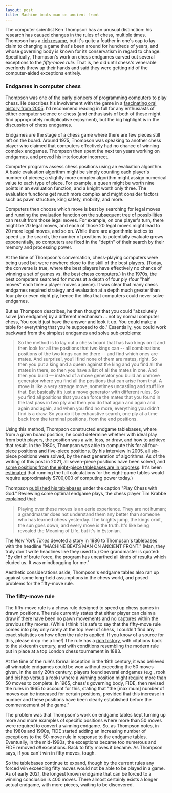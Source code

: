 ```yaml
---
layout: post
title: Machine beats man on ancient front
---
```


The computer scientist Ken Thompson has an unusual distinction: his research has caused changes in the rules of chess, multiple times. Thompson has a [rich resume](https://en.wikipedia.org/wiki/Ken_Thompson), but it's quite a feather in one's cap to lay claim to changing a game that's been around for hundreds of years, and whose governing body is known for its conservatism in regard to change. Specifically, Thompson's work on chess endgames carved out several exceptions to the *fifty-move rule.* That is, he did until chess's venerable overlords threw up their hands and said they were getting rid of the computer-aided exceptions entirely.

### Endgames in computer chess

Thompson was one of the early pioneers of programming computers to play chess. He describes his involvement with the game in a  [fascinating oral history from 2005](http://archive.computerhistory.org/resources/text/Oral_History/Thompson_Ken/thompson.oral_history_transcript.2005.102657921.pdf). I'd recommend reading in full for any enthusiasts of either computer science or chess (and enthusiasts of both of these might find appropriately multiplicative enjoyment), but the big highlight is in the discussion of chess endgames. 

Endgames are the stage of a chess game where there are few pieces still left on the board. Around 1975, Thompson was speaking to another chess player who claimed that computers effectively had no chance of winning complex endgames. Thompson then spent the next ten years working on endgames, and proved his interlocutor incorrect.

Computer programs assess chess positions using an evaluation algorithm. A basic evaluation algorithm might be simply counting each player's number of pieces; a slightly more complex algorithm might assign numerical value to each type of piece. For example, a queen might be worth nine points in an evaluation function, and a knight worth only three. The evaluation functions get much more complex and might consider factors such as pawn structure, king safety, mobility, and more.

Computers then choose which move is best by searching for legal moves and running the evaluation function on the subsequent tree of possibilities can result from those legal moves. For example, on one player's turn, there might be 20 legal moves, and each of those 20 legal moves might lead to 20 more legal moves, and so on. While there are algorithmic tactics to speed up the search, the number of positions to potentially evaluate grows exponentially, so computers are fixed in the "depth" of their search by their memory and processing power.

At the time of Thompson's conversation, chess-playing computers were being used but were nowhere close to the skill of the best players. (Today, the converse is true, where the best players have effectively no chance of winning a set of games vs. the best chess computers.) In the 1970s, the best computers searched for moves at a depth of four ply (four "half moves" each time a player moves a piece). It was clear that many chess endgames required strategy and evaluation at a depth much greater than four ply or even eight ply, hence the idea that computers could never solve endgames. 

But as Thompson describes, he then thought that you could "absolutely solve [an endgame] by a different mechanism ... not by normal computer chess, You could just have the answer and look it up. You could make a table for everything that you’re supposed to do." Essentially, you could work backward from the simplest endgames and solve sub-problems:

> So the method is to lay out a chess board that has two kings on it and then look for all the positions that two kings can -- all combinations   positions of the two kings can be there -- and find which ones are mates. And surprise!, you’ll find none of them are mates, right. So then you put a king and a queen  against the king and you find all the mates in there, so then you have a list of all the mates in one. And then you build — instead of a move generator you build an unmove generator where you find all the positions that can arise from that. A move is like a very strange move, sometimes uncastling and stuff like that. But basically it’s just a move generator with different rules. So you find all positions that you can force the mates that you found in the last pass in two ply and then you do that again and again and again and again, and when you find no more, everything you didn't find is a draw. So you do it by exhaustive search, one ply at a time back from the
terminal positions, from the end positions.

Using this method, Thompson constructed endgame tablebases, where from a given board position, he could determine whether with ideal play from both players, the position was a win, loss, or draw, and how to achieve that result. In the 1980s, Thompson was able to compute this for all four-piece positions and five-piece positions. By his interview in 2005, all six-piece positions were solved, by the next generation of algorithms. As of the writing of this post in 2021, all seven-piece positions have been solved, and [some positions from the eight-piece tablebases are in progress](https://www.chess.com/blog/Rocky64/eight-piece-tablebases-a-progress-update-and-some-results). (It's been [estimated](https://www.chessprogramming.org/Syzygy_Bases) that running the full calculations for the eight-game tables would require approximately $700,000 of computing power today.)

Thompson [published his tablebases](https://www.chessprogramming.org/Endgame_Tablebases) under the caption "Play Chess with God." Reviewing some optimal endgame plays, the chess player Tim Krabbé [explained](https://research.swtch.com/chess) that:

> Playing over these moves is an eerie experience. They are not human; a grandmaster does not understand them any better than someone who has learned chess yesterday. The knights jump, the kings orbit, the sun goes down, and every move is the truth. It's like being revealed the Meaning of Life, but it's in Estonian.

The *New York Times* devoted [a story in 1986](https://www.nytimes.com/1986/08/26/science/machine-beats-man-on-ancient-front.html) to Thompson's tablebases  with the headline "MACHINE BEATS MAN ON ANCIENT FRONT." (Man, they truly don't write headlines like they used to.) One grandmaster is quoted: "By dint of brute force, the program has unearthed all kinds of results which eluded us. It was mindboggling for me."

Aesthetic considerations aside, Thompson's endgame tables also ran up against some long-held assumptions in the chess world, and posed problems for the fifty-move rule.

### The fifty-move rule

The fifty-move rule is a chess rule designed to speed up chess games in drawn positions. The rule currently states that either player can claim a draw if there have been no pawn movements and no captures within the previous fifty moves. (While I think it is safe to say that the fifty-move rule comes into play only rarely at the top level of chess, I couldn't find any exact statistics on how often the rule is applied. If you know of a source for this, please drop me a line!) The rule has a [rich history](https://en.wikipedia.org/wiki/Fifty-move_rule), with citations back to the sixteenth century, and with conditions resembling the modern rule put in place at a top London chess tournament in 1883.

At the time of the rule's formal inception in the 19th century, it was believed all winnable endgames could be won without exceeding the 50 moves given. In the early 20th century, players found several endgames (e.g., rook and bishop versus a rook) where a winning position might require more than 50 moves to complete. In 1965, chess's governing body, FIDE, then revised the rules in 1965 to account for this, stating that "the [maximum] number of moves can be increased for certain positions, provided that this increase in number and these positions have been clearly established before the commencement of the game." 

The problem was that Thompson's work on endgame tables kept turning up more and more examples of specific positions where more than 50 moves were required to convert a winning endgame. So, as Thompson notes, in the 1980s and 1990s, FIDE started adding an increasing number of exceptions to the 50-move rule in response to the endgame tables. Eventually, in the mid-1990s, the exceptions became too numerous and FIDE removed *all* exceptions. Back to fifty moves it became. As Thompson says, if you can't win in fifty moves, tough. 

So the tablebases continue to expand, though by the current rules any forced win exceeding fifty moves would not be able to be played in a game. As of early 2021, the longest known endgame that can be forced to a winning conclusion is 400 moves. There almost certainly exists a longer actual endgame, with more pieces, waiting to be discovered.






